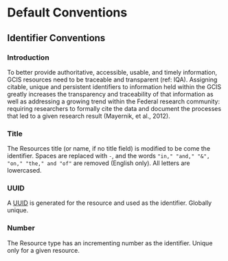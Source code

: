 # Default Conventions

## Identifier Conventions

### Introduction  
To better provide authoritative, accessible, usable, and timely information, GCIS resources need to be traceable and transparent (ref: IQA).
Assigning citable, unique and persistent identifiers to information held within the GCIS greatly increases the transparency and traceability of that
information as well as addressing a growing trend within the Federal research community: requiring researchers to formally cite the data and
document the processes that led to a given research result (Mayernik, et al., 2012).

### Title

The Resources title (or name, if no title field) is modified to be come the
identifier. Spaces are replaced with `-`, and the words `"in," "and," "&",
"on," "the," and "of"` are removed (English only). All letters are lowercased.

### UUID

A [UUID](../external_conventions/UUID.md) is generated for the resource and used as the identifier. Globally
unique.

### Number

The Resource type has an incrementing number as the identifier. Unique only for
a given resource.

